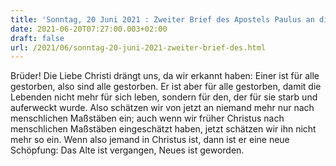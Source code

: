 ```yaml
---
title: 'Sonntag, 20 Juni 2021 : Zweiter Brief des Apostels Paulus an die Korinther 5,14-17.'
date: 2021-06-20T07:27:00.003+02:00
draft: false
url: /2021/06/sonntag-20-juni-2021-zweiter-brief-des.html
---
```


Brüder! Die Liebe Christi drängt uns, da wir erkannt haben: Einer ist für alle gestorben, also sind alle gestorben. Er ist aber für alle gestorben, damit die Lebenden nicht mehr für sich leben, sondern für den, der für sie starb und auferweckt wurde. Also schätzen wir von jetzt an niemand mehr nur nach menschlichen Maßstäben ein; auch wenn wir früher Christus nach menschlichen Maßstäben eingeschätzt haben, jetzt schätzen wir ihn nicht mehr so ein. Wenn also jemand in Christus ist, dann ist er eine neue Schöpfung: Das Alte ist vergangen, Neues ist geworden.